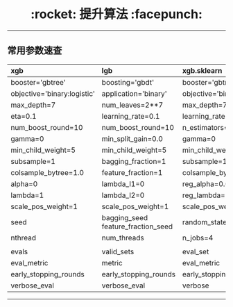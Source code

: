 <h1 align = "center">:rocket: 提升算法 :facepunch:</h1>

---
## 常用参数速查
|xgb|lgb|xgb.sklearn|lgb.sklearn|
|:--|:--|:--|:--|
|booster='gbtree'|boosting='gbdt'|booster='gbtree'|boosting_type='gbdt'|
|objective='binary:logistic'|application='binary'|objective='binary:logistic'|objective='binary'|
|max_depth=7|num_leaves=2**7|max_depth=7|num_leaves=2**7|
|eta=0.1|learning_rate=0.1|learning_rate=0.1|learning_rate=0.1|
|num_boost_round=10|num_boost_round=10|n_estimators=10|n_estimators=10|
|gamma=0|min_split_gain=0.0|gamma=0|min_split_gain=0.0|
|min_child_weight=5|min_child_weight=5|min_child_weight=5|min_child_weight=5|
|subsample=1|bagging_fraction=1|subsample=1.0|subsample=1.0|
|colsample_bytree=1.0|feature_fraction=1|colsample_bytree=1.0|colsample_bytree=1.0|
|alpha=0|lambda_l1=0|reg_alpha=0.0|reg_alpha=0.0|
|lambda=1|lambda_l2=0|reg_lambda=1|reg_lambda=0.0|
|scale_pos_weight=1|scale_pos_weight=1|scale_pos_weight=1|scale_pos_weight=1|
|seed |bagging_seed<br/>feature_fraction_seed|random_state=888|random_state=888|
|nthread|num_threads|n_jobs=4|n_jobs=4|
|||||
|evals|valid_sets|eval_set|eval_set|
|eval_metric|metric|eval_metric|eval_metric|
|early_stopping_rounds|early_stopping_rounds|early_stopping_rounds|early_stopping_rounds|
|verbose_eval|verbose_eval|verbose|verbose|
---
